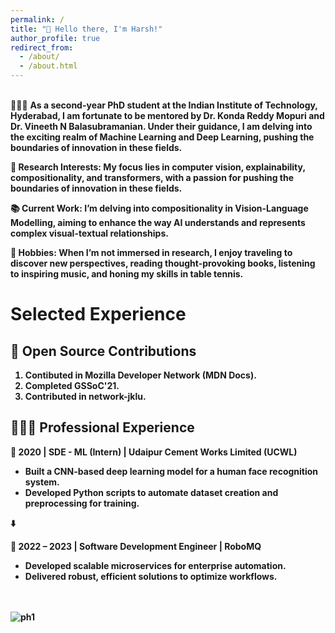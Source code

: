 ```yaml
---
permalink: /
title: "👋 Hello there, I'm Harsh!"
author_profile: true
redirect_from: 
  - /about/
  - /about.html
---
```



<!-- ![header photo](/images/manufacturetocat.png){: .align-right width="300px"} -->

<!-- ![header photo](/images/page3.gif)
 -->

<br/>
👨🏻‍💻 <strong>As a second-year PhD student at the Indian Institute of Technology, Hyderabad, I am fortunate to be mentored by Dr. Konda Reddy Mopuri and Dr. Vineeth N Balasubramanian. Under their guidance, I am delving into the exciting realm of Machine Learning and Deep Learning, pushing the boundaries of innovation in these fields.

🔬 <strong>Research Interests</strong>: My focus lies in <strong>computer vision</strong>, <strong>explainability</strong>, <strong>compositionality</strong>, and <strong>transformers</strong>, with a passion for pushing the boundaries of innovation in these fields.

📚 <strong>Current Work</strong>: I’m delving into <strong>compositionality in Vision-Language Modelling</strong>, aiming to enhance the way AI understands and represents complex visual-textual relationships.

🎨 <strong>Hobbies</strong>: When I’m not immersed in research, I enjoy <strong>traveling</strong> to discover new perspectives, <strong>reading </strong>thought-provoking books, listening to inspiring <strong>music</strong>, and honing my skills in <strong>table tennis</strong>.



# Selected Experience

## 🤖 Open Source Contributions 

1. Contibuted in <Strong>Mozilla Developer Network </strong> (MDN Docs).
2. Completed <Strong>GSSoC'21</strong>.
3. Contributed in network-jklu.

## 👨🏻‍🔬 Professional Experience

  📍 **2020** | **SDE - ML (Intern)** | **Udaipur Cement Works Limited (UCWL)**
- Built a CNN-based deep learning model for a human face recognition system.  
- Developed Python scripts to automate dataset creation and preprocessing for training.  

⬇️  

📍 **2022 – 2023** | **Software Development Engineer** | **RoboMQ**
- Developed scalable microservices for enterprise automation.  
- Delivered robust, efficient solutions to optimize workflows.  



<br/>
<br/>

<img src="{{site.baseurl | prepend: site.url}}images/page1.gif" alt="ph1" />

<!-- Getting started
======
1. Register a GitHub account if you don't have one and confirm your e-mail (required!)
1. Fork [this template](https://github.com/academicpages/academicpages.github.io) by clicking the "Use this template" button in the top right. 
1. Go to the repository's settings (rightmost item in the tabs that start with "Code", should be below "Unwatch"). Rename the repository "[your GitHub username].github.io", which will also be your website's URL.
1. Set site-wide configuration and create content & metadata (see below -- also see [this set of diffs](http://archive.is/3TPas) showing what files were changed to set up [an example site](https://getorg-testacct.github.io) for a user with the username "getorg-testacct")
1. Upload any files (like PDFs, .zip files, etc.) to the files/ directory. They will appear at https://[your GitHub username].github.io/files/example.pdf.  
1. Check status by going to the repository settings, in the "GitHub pages" section

Site-wide configuration
------
The main configuration file for the site is in the base directory in [_config.yml](https://github.com/academicpages/academicpages.github.io/blob/master/_config.yml), which defines the content in the sidebars and other site-wide features. You will need to replace the default variables with ones about yourself and your site's github repository. The configuration file for the top menu is in [_data/navigation.yml](https://github.com/academicpages/academicpages.github.io/blob/master/_data/navigation.yml). For example, if you don't have a portfolio or blog posts, you can remove those items from that navigation.yml file to remove them from the header. 

Create content & metadata
------
For site content, there is one markdown file for each type of content, which are stored in directories like _publications, _talks, _posts, _teaching, or _pages. For example, each talk is a markdown file in the [_talks directory](https://github.com/academicpages/academicpages.github.io/tree/master/_talks). At the top of each markdown file is structured data in YAML about the talk, which the theme will parse to do lots of cool stuff. The same structured data about a talk is used to generate the list of talks on the [Talks page](https://academicpages.github.io/talks), each [individual page](https://academicpages.github.io/talks/2012-03-01-talk-1) for specific talks, the talks section for the [CV page](https://academicpages.github.io/cv), and the [map of places you've given a talk](https://academicpages.github.io/talkmap.html) (if you run this [python file](https://github.com/academicpages/academicpages.github.io/blob/master/talkmap.py) or [Jupyter notebook](https://github.com/academicpages/academicpages.github.io/blob/master/talkmap.ipynb), which creates the HTML for the map based on the contents of the _talks directory).

**Markdown generator**

The repository includes [a set of Jupyter notebooks](https://github.com/academicpages/academicpages.github.io/tree/master/markdown_generator
) that converts a CSV containing structured data about talks or presentations into individual markdown files that will be properly formatted for the Academic Pages template. The sample CSVs in that directory are the ones I used to create my own personal website at stuartgeiger.com. My usual workflow is that I keep a spreadsheet of my publications and talks, then run the code in these notebooks to generate the markdown files, then commit and push them to the GitHub repository.

How to edit your site's GitHub repository
------
Many people use a git client to create files on their local computer and then push them to GitHub's servers. If you are not familiar with git, you can directly edit these configuration and markdown files directly in the github.com interface. Navigate to a file (like [this one](https://github.com/academicpages/academicpages.github.io/blob/master/_talks/2012-03-01-talk-1.md) and click the pencil icon in the top right of the content preview (to the right of the "Raw | Blame | History" buttons). You can delete a file by clicking the trashcan icon to the right of the pencil icon. You can also create new files or upload files by navigating to a directory and clicking the "Create new file" or "Upload files" buttons. 

Example: editing a markdown file for a talk
![Editing a markdown file for a talk](/images/editing-talk.png)

For more info
------
More info about configuring Academic Pages can be found in [the guide](https://academicpages.github.io/markdown/), the [growing wiki](https://github.com/academicpages/academicpages.github.io/wiki), and you can always [ask a question on GitHub](https://github.com/academicpages/academicpages.github.io/discussions). The [guides for the Minimal Mistakes theme](https://mmistakes.github.io/minimal-mistakes/docs/configuration/) (which this theme was forked from) might also be helpful. -->
